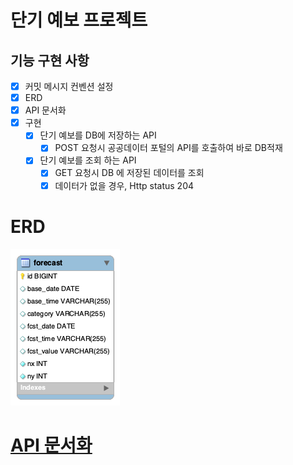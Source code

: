 # 단기 예보 프로젝트

## 기능 구현 사항

- [x] 커밋 메시지 컨벤션 설정
- [x] ERD
- [x] API 문서화
- [x] 구현
  - [x] 단기 예보를 DB에 저장하는 API
    - [x] POST 요청시 공공데이터 포털의 API를 호출하여 바로 DB적재
  - [x] 단기 예보를 조회 하는 API
    - [x] GET 요청시 DB 에 저장된 데이터를 조회
    - [x] 데이터가 없을 경우, Http status 204

# ERD

![](src/main/resources/static/forecast_erd.png)

# [API 문서화](https://documenter.getpostman.com/view/28697445/2sA3JM82ch)